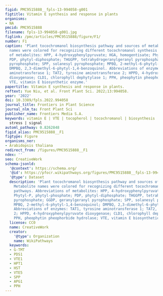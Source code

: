 ```yaml
---
figid: PMC9515888__fpls-13-994058-g001
figtitle: Vitamin E synthesis and response in plants
organisms:
- NA
pmcid: PMC9515888
filename: fpls-13-994058-g001.jpg
figlink: /pmc/articles/PMC9515888/figure/F1/
number: F1
caption: 'Plant tocochromanol biosynthesis pathway and sources of metabolites. Metabolite
  names were colored for recognizing different tocochromanol synthesis pathways. Abbreviations
  of metabolites: HPP, 4-hydroxyphenylpyruvate; HGA, homogentisate; Phytyl-P, phytyl-phosphate;
  PDP, phytyl-diphosphate; THGGPP, tetrahydrogeranylgeranyl pyrophosphate; GGDP, geranylgeranyl
  pyrophosphate; SPP, solanesyl pyrophosphate; MPBQ, 2-methyl-6-phytyl-1,4-benzoquinol;
  DMPBQ, 2,3-dimethyl-6-phytyl-1,4-benzoquinol. Abbreviations of enzymes: TAT1, tyrosine
  aminotransferase 1; TAT2, tyrosine aminotransferase 2; HPPD, 4-hydroxyphenylpyruvate
  dioxygenase; CLD1, chlorophyll dephytylase 1; PPH, pheophytin pheophorbide hydrolase;
  VTE, vitamin E biosynthetic enzyme.'
papertitle: Vitamin E synthesis and response in plants.
reftext: Yue Niu, et al. Front Plant Sci. 2022;13:994058.
year: '2022'
doi: 10.3389/fpls.2022.994058
journal_title: Frontiers in Plant Science
journal_nlm_ta: Front Plant Sci
publisher_name: Frontiers Media S.A.
keywords: vitamin E | VTE | tocopherol | tocochromanol | biosynthesis | pathway |
  stress | signal
automl_pathway: 0.8262848
figid_alias: PMC9515888__F1
figtype: Figure
organisms_ner:
- Arabidopsis thaliana
redirect_from: /figures/PMC9515888__F1
ndex: ''
seo: CreativeWork
schema-jsonld:
  '@context': https://schema.org/
  '@id': https://pfocr.wikipathways.org/figures/PMC9515888__fpls-13-994058-g001.html
  '@type': Dataset
  description: 'Plant tocochromanol biosynthesis pathway and sources of metabolites.
    Metabolite names were colored for recognizing different tocochromanol synthesis
    pathways. Abbreviations of metabolites: HPP, 4-hydroxyphenylpyruvate; HGA, homogentisate;
    Phytyl-P, phytyl-phosphate; PDP, phytyl-diphosphate; THGGPP, tetrahydrogeranylgeranyl
    pyrophosphate; GGDP, geranylgeranyl pyrophosphate; SPP, solanesyl pyrophosphate;
    MPBQ, 2-methyl-6-phytyl-1,4-benzoquinol; DMPBQ, 2,3-dimethyl-6-phytyl-1,4-benzoquinol.
    Abbreviations of enzymes: TAT1, tyrosine aminotransferase 1; TAT2, tyrosine aminotransferase
    2; HPPD, 4-hydroxyphenylpyruvate dioxygenase; CLD1, chlorophyll dephytylase 1;
    PPH, pheophytin pheophorbide hydrolase; VTE, vitamin E biosynthetic enzyme.'
  license: CC0
  name: CreativeWork
  creator:
    '@type': Organization
    name: WikiPathways
  keywords:
  - G-TMT
  - PDS1
  - VTE1
  - HPT1
  - HST
  - VTE5
  - SPP
  - APG1
  - PPH
---
```

